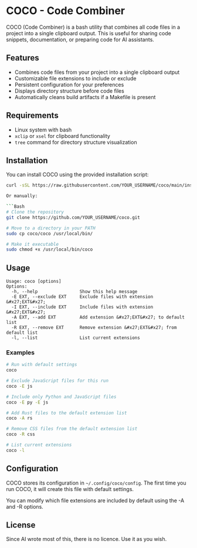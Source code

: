 # COCO - Code Combiner

COCO (Code Combiner) is a bash utility that combines all code files in a project into a single clipboard output. This is useful for sharing code snippets, documentation, or preparing code for AI assistants.

## Features

- Combines code files from your project into a single clipboard output
- Customizable file extensions to include or exclude
- Persistent configuration for your preferences
- Displays directory structure before code files
- Automatically cleans build artifacts if a Makefile is present

## Requirements

- Linux system with bash
- `xclip` or `xsel` for clipboard functionality
- `tree` command for directory structure visualization

## Installation

You can install COCO using the provided installation script:

```bash
curl -sSL https://raw.githubusercontent.com/YOUR_USERNAME/coco/main/install.sh | bash

Or manually:

```Bash
# Clone the repository
git clone https://github.com/YOUR_USERNAME/coco.git

# Move to a directory in your PATH
sudo cp coco/coco /usr/local/bin/

# Make it executable
sudo chmod +x /usr/local/bin/coco
```

## Usage
```
Usage: coco [options]
Options:
  -h, --help                Show this help message
  -E EXT, --exclude EXT     Exclude files with extension &#x27;EXT&#x27;
  -I EXT, --include EXT     Include files with extension &#x27;EXT&#x27;
  -A EXT, --add EXT         Add extension &#x27;EXT&#x27; to default list
  -R EXT, --remove EXT      Remove extension &#x27;EXT&#x27; from default list
  -l, --list                List current extensions
```
### Examples
```bash
# Run with default settings
coco

# Exclude JavaScript files for this run
coco -E js

# Include only Python and JavaScript files
coco -E py -E js

# Add Rust files to the default extension list
coco -A rs

# Remove CSS files from the default extension list
coco -R css

# List current extensions
coco -l
```

## Configuration
COCO stores its configuration in `~/.config/coco/config`. The first time you run COCO, it will create this file with default settings.

You can modify which file extensions are included by default using the -A and -R options.

## License
Since AI wrote most of this, there is no licence. Use it as you wish.
